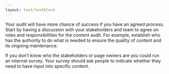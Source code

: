 ```yaml
---
layout: text/textblock
---
```


Your audit will have more chance of success if you have an agreed process. Start by having a discussion with your stakeholders and team to agree on roles and responsibilities for the content audit. For example, establish who has the authority to do what is needed to ensure the quality of content and its ongoing maintenance.

If you don’t know who the stakeholders or page owners are you could run an internal survey. Your survey should ask people to indicate whether they need to have input into specific content.

